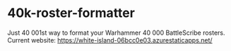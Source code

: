 # 40k-roster-formatter
Just 40 001st way to format your Warhammer 40 000 BattleScribe rosters.  
Current website: https://white-island-06bcc0e03.azurestaticapps.net/
